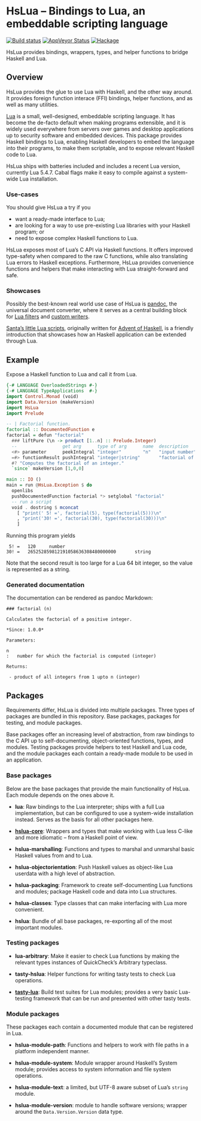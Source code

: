 HsLua – Bindings to Lua, an embeddable scripting language
=========================================================

[![Build status][]][1] [![AppVeyor Status][]][2] [![Hackage][]][3]

HsLua provides bindings, wrappers, types, and helper functions to
bridge Haskell and Lua.

  [Build status]: https://img.shields.io/github/workflow/status/hslua/hslua/CI.svg?logo=github
  [1]: https://github.com/hslua/hslua/actions
  [AppVeyor Status]: https://ci.appveyor.com/api/projects/status/ldutrilgxhpcau94/branch/main?svg=true
  [2]: https://ci.appveyor.com/project/tarleb/hslua-r2y18
  [Hackage]: https://img.shields.io/hackage/v/hslua.svg
  [3]: https://hackage.haskell.org/package/hslua

Overview
--------

HsLua provides the glue to use Lua with Haskell, and the other way
around. It provides foreign function interace (FFI) bindings,
helper functions, and as well as many utilities.

[Lua][] is a small, well-designed, embeddable scripting language.
It has become the de-facto default when making programs
extensible, and it is widely used everywhere from servers over
games and desktop applications up to security software and
embedded devices. This package provides Haskell bindings to Lua,
enabling Haskell developers to embed the language into their
programs, to make them scriptable, and to expose relevant Haskell
code to Lua.

HsLua ships with batteries included and includes a recent Lua
version, currently Lua 5.4.7. Cabal flags make it easy to compile
against a system-wide Lua installation.

  [Lua]: https://lua.org

### Use-cases

You should give HsLua a try if you

-   want a ready-made interface to Lua;
-   are looking for a way to use pre-existing Lua libraries with
    your Haskell program; or
-   need to expose complex Haskell functions to Lua.

HsLua exposes most of Lua’s C API via Haskell functions. It offers
improved type-safety when compared to the raw C functions, while
also translating Lua errors to Haskell exceptions. Furthermore,
HsLua provides convenience functions and helpers that make
interacting with Lua straight-forward and safe.

### Showcases

Possibly the best-known real world use case of HsLua is
[pandoc][], the universal document converter, where it serves as a
central building block for [Lua filters][] and [custom writers][].

[Santa’s little Lua scripts][], originally written for [Advent of
Haskell][], is a friendly introduction that showcases how an
Haskell application can be extended through Lua.

  [pandoc]: https://pandoc.org
  [Lua filters]: https://pandoc.org/lua-filters.html
  [custom writers]: https://pandoc.org/MANUAL.html#custom-writers
  [Santa’s little Lua scripts]: ./santas-little-lua-scripts.html
  [Advent of Haskell]: https://adventofhaskell.com/

Example
-------

Expose a Haskell function to Lua and call it from Lua.

``` haskell
{-# LANGUAGE OverloadedStrings #-}
{-# LANGUAGE TypeApplications  #-}
import Control.Monad (void)
import Data.Version (makeVersion)
import HsLua
import Prelude

-- | Factorial function.
factorial :: DocumentedFunction e
factorial = defun "factorial"
  ### liftPure (\n -> product [1..n] :: Prelude.Integer)
  --                 get arg      type of arg      name  description
  <#> parameter      peekIntegral "integer"        "n"   "input number"
  =#> functionResult pushIntegral "integer|string"       "factorial of n"
  #? "Computes the factorial of an integer."
  `since` makeVersion [1,0,0]

main :: IO ()
main = run @HsLua.Exception $ do
  openlibs
  pushDocumentedFunction factorial *> setglobal "factorial"
  -- run a script
  void . dostring $ mconcat
    [ "print(' 5! =', factorial(5), type(factorial(5)))\n"
    , "print('30! =', factorial(30), type(factorial(30)))\n"
    ]
```

Running this program yields

     5! =   120     number
    30! =   265252859812191058636308480000000       string

Note that the second result is too large for a Lua 64 bit integer,
so the value is represented as a string.

### Generated documentation

The documentation can be rendered as pandoc Markdown:

    ### factorial (n)

    Calculates the factorial of a positive integer.

    *Since: 1.0.0*

    Parameters:

    n
    :   number for which the factorial is computed (integer)

    Returns:

     - product of all integers from 1 upto n (integer)

Packages
--------

Requirements differ, HsLua is divided into multiple packages.
Three types of packages are bundled in this repository. Base
packages, packages for testing, and module packages.

Base packages offer an increasing level of abstraction, from raw
bindings to the C API up to self-documenting, object-oriented
functions, types, and modules. Testing packages provide helpers to
test Haskell and Lua code, and the module packages each contain a
ready-made module to be used in an application.

### Base packages

Below are the base packages that provide the main functionality of
HsLua. Each module depends on the ones above it.

-   **lua**: Raw bindings to the Lua interpreter; ships with a
    full Lua implementation, but can be configured to use a
    system-wide installation instead. Serves as the basis for all
    other packages here.

-   **[hslua-core][]**: Wrappers and types that make working with
    Lua less C-like and more idiomatic – from a Haskell point of
    view.

-   **hslua-marshalling**: Functions and types to marshal and
    unmarshal basic Haskell values from and to Lua.

-   **hslua-objectorientation**: Push Haskell values as
    object-like Lua userdata with a high level of abstraction.

-   **hslua-packaging**: Framework to create self-documenting Lua
    functions and modules; package Haskell code and data into Lua
    structures.

-   **hslua-classes**: Type classes that can make interfacing with
    Lua more convenient.

-   **hslua**: Bundle of all base packages, re-exporting all of
    the most important modules.

  [hslua-core]: https://hslua.org/hslua-core

### Testing packages

-   **lua-arbitrary**: Make it easier to check Lua functions by
    making the relevant types instances of QuickCheck’s Arbitrary
    typeclass.

-   **tasty-hslua**: Helper functions for writing tasty tests to
    check Lua operations.

-   **[tasty-lua][]**: Build test suites for Lua modules; provides
    a very basic Lua-testing framework that can be run and
    presented with other tasty tests.

  [tasty-lua]: https://hslua.org/tasty-lua

### Module packages

These packages each contain a documented module that can be
registered in Lua.

-   **hslua-module-path**: Functions and helpers to work with file
    paths in a platform independent manner.

-   **hslua-module-system**: Module wrapper around Haskell’s
    System module; provides access to system information and file
    system operations.

-   **hslua-module-text**: a limited, but UTF-8 aware subset of
    Lua’s `string` module.

-   **hslua-module-version**: module to handle software versions;
    wrapper around the `Data.Version.Version` data type.
